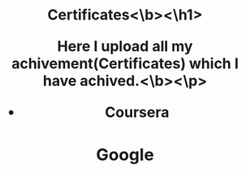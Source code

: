 <h1 align=center><b>Certificates<\b><\h1>
  
<p align=center><b>Here I upload all my achivement(Certificates) which I have achived.<\b><\p>

- Coursera

### Google

[](https://www.coursera.org/account/accomplishments/certificate/JAT8BSCVQ5J9)
